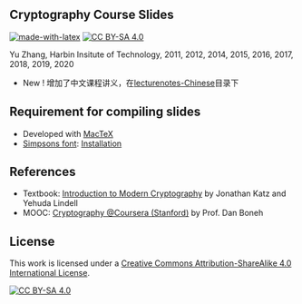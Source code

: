 ## Cryptography Course Slides

[![made-with-latex](https://img.shields.io/badge/Made%20with-LaTeX-1f425f.svg)](https://www.latex-project.org/)  [![CC BY-SA 4.0][cc-by-sa-shield]][cc-by-sa]

Yu Zhang, Harbin Insitute of Technology, 2011, 2012, 2014, 2015, 2016, 2017, 2018, 2019, 2020



- New ! 增加了中文课程讲义，在[lecturenotes-Chinese](lecturenotes-Chinese/)目录下

## Requirement for compiling slides

* Developed with [MacTeX](https://www.tug.org/mactex/)
* [Simpsons font](misc/simpsons.zip/): [Installation](http://tex.stackexchange.com/questions/28567/how-to-install-and-use-simpsons-font)

## References
* Textbook: [Introduction to Modern Cryptography](http://www.cs.umd.edu/~jkatz/imc.html) by Jonathan Katz and Yehuda Lindell
* MOOC: [Cryptography @Coursera (Stanford)](https://crypto.stanford.edu/~dabo/courses/OnlineCrypto/) by Prof. Dan Boneh

## License

This work is licensed under a [Creative Commons Attribution-ShareAlike 4.0 International License][cc-by-sa].

[![CC BY-SA 4.0][cc-by-sa-image]][cc-by-sa]

[cc-by-sa]: http://creativecommons.org/licenses/by-sa/4.0/
[cc-by-sa-image]: https://licensebuttons.net/l/by-sa/4.0/88x31.png
[cc-by-sa-shield]: https://img.shields.io/badge/License-CC%20BY--SA%204.0-lightgrey.svg

